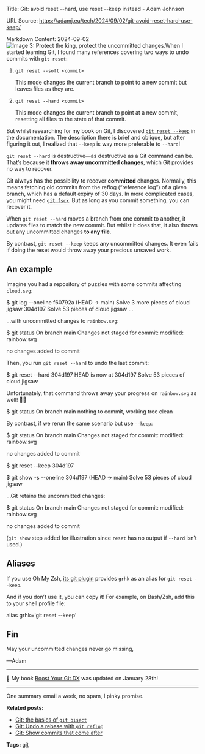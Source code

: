 Title: Git: avoid reset --hard, use reset --keep instead - Adam Johnson

URL Source: https://adamj.eu/tech/2024/09/02/git-avoid-reset-hard-use-keep/

Markdown Content:
2024-09-02![Image 3: Protect the king, protect the uncommitted changes.](https://adamj.eu/tech/assets/2024-09-02-chess.jpeg)When I started learning Git, I found many references covering two ways to undo commits with `git reset`:

1.  `git reset --soft <commit>`
    
    This mode changes the current branch to point to a new commit but leaves files as they are.
    
2.  `git reset --hard <commit>`
    
    This mode changes the current branch to point at a new commit, resetting all files to the state of that commit.
    

But whilst researching for my book on Git, I discovered [`git reset --keep`](https://git-scm.com/docs/git-reset#Documentation/git-reset.txt---keep) in the documentation. The description there is brief and oblique, but after figuring it out, I realized that `--keep` is way more preferable to `--hard`!

`git reset --hard` is destructive—as destructive as a Git command can be. That’s because it **throws away uncommitted changes**, which Git provides no way to recover.

Git always has the possibility to recover **committed** changes. Normally, this means fetching old commits from the reflog (“reference log”) of a given branch, which has a default expiry of 30 days. In more complicated cases, you might need [`git fsck`](https://git-scm.com/docs/git-fsck). But as long as you commit something, you can recover it.

When `git reset --hard` moves a branch from one commit to another, it updates files to match the new commit. But whilst it does that, it also throws out any uncommitted changes **to any file**.

By contrast, `git reset --keep` keeps any uncommitted changes. It even fails if doing the reset would throw away your precious unsaved work.

An example[](https://adamj.eu/tech/2024/09/02/git-avoid-reset-hard-use-keep/#an-example "Permalink to this headline")
---------------------------------------------------------------------------------------------------------------------

Imagine you had a repository of puzzles with some commits affecting `cloud.svg`:

$ git log \--oneline
f60792a (HEAD -\> main) Solve 3 more pieces of cloud jigsaw
304d197 Solve 53 pieces of cloud jigsaw
...

…with uncommitted changes to `rainbow.svg`:

$ git status
On branch main
Changes not staged for commit:
        modified:   rainbow.svg

no changes added to commit

Then, you run `git reset --hard` to undo the last commit:

$ git reset \--hard 304d197
HEAD is now at 304d197 Solve 53 pieces of cloud jigsaw

Unfortunately, that command throws away your progress on `rainbow.svg` as well! 🌈😭

$ git status
On branch main
nothing to commit, working tree clean

By contrast, if we rerun the same scenario but use `--keep`:

$ git status
On branch main
Changes not staged for commit:
        modified:   rainbow.svg

no changes added to commit

$ git reset \--keep 304d197

$ git show \-s \--oneline
304d197 (HEAD -\> main) Solve 53 pieces of cloud jigsaw

…Git retains the uncommitted changes:

$ git status
On branch main
Changes not staged for commit:
        modified:   rainbow.svg

no changes added to commit

(`git show` step added for illustration since `reset` has no output if `--hard` isn’t used.)

Aliases[](https://adamj.eu/tech/2024/09/02/git-avoid-reset-hard-use-keep/#aliases "Permalink to this headline")
---------------------------------------------------------------------------------------------------------------

If you use Oh My Zsh, [its git plugin](https://github.com/ohmyzsh/ohmyzsh/tree/master/plugins/git) provides `grhk` as an alias for `git reset --keep`.

And if you don’t use it, you can copy it! For example, on Bash/Zsh, add this to your shell profile file:

alias grhk\='git reset --keep'

Fin[](https://adamj.eu/tech/2024/09/02/git-avoid-reset-hard-use-keep/#fin "Permalink to this headline")
-------------------------------------------------------------------------------------------------------

May your uncommitted changes never go missing,

—Adam

* * *

🎉 My book [Boost Your Git DX](https://adamchainz.gumroad.com/l/bygdx) was updated on January 28th!

* * *

One summary email a week, no spam, I pinky promise.

**Related posts:**

*   [Git: the basics of `git bisect`](https://adamj.eu/tech/2024/01/29/git-bisect-basics/)
*   [Git: Undo a rebase with `git reflog`](https://adamj.eu/tech/2023/11/24/git-undo-rebase/)
*   [Git: Show commits that come after](https://adamj.eu/tech/2023/11/02/git-log-commits-after/)

**Tags:** [git](https://adamj.eu/tech/tag/git/)
